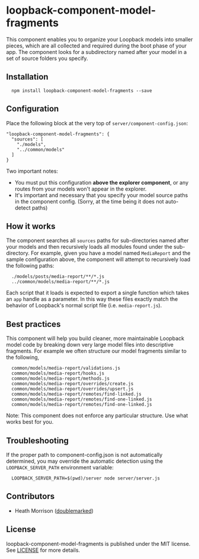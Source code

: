 # loopback-component-model-fragments

This component enables you to organize your Loopback models into smaller pieces, which are all collected
and required during the boot phase of your app. The component looks for a subdirectory named after your
model in a set of source folders you specify.

## Installation

```
  npm install loopback-component-model-fragments --save
```

## Configuration

Place the following block at the very top of `server/component-config.json`:

```
"loopback-component-model-fragments": {
  "sources": [
    "./models",
    "../common/models"
  ]
}
```
Two important notes:
- You must put this configuration **above the explorer component**, or any routes from your models won't appear in the explorer.
- It's important and necessary that you specify your model source paths in the component config. (Sorry, at the time being it does not auto-detect paths)

## How it works

The component searches all `sources` paths for sub-directories named after your models and then recursively
loads all modules found under the sub-directory. For example, given you have a model named `MediaReport` and the sample
configuration above, the component will attempt to recursively load the following paths:

```
  ./models/posts/media-report/**/*.js
  ../common/models/media-report/**/*.js
```

Each script that it loads is expected to export a single function which takes an `app` handle as a parameter. In this way these files exactly match the behavior of Loopback's normal script file (i.e. `media-report.js`).

## Best practices

This component will help you build cleaner, more maintainable Loopback model code by breaking down very large model files into descriptive fragments. For example we often structure our model fragments similar to the following,

```
  common/models/media-report/validations.js
  common/models/media-report/hooks.js
  common/models/media-report/methods.js
  common/models/media-report/overrides/create.js
  common/models/media-report/overrides/upsert.js
  common/models/media-report/remotes/find-linked.js
  common/models/media-report/remotes/find-one-linked.js
  common/models/media-report/remotes/find-one-linked.js
```

Note: This component does not enforce any particular structure. Use what works best for you.

## Troubleshooting

If the proper path to component-config.json is not automatically determined, you may override the automatic detection using the `LOOPBACK_SERVER_PATH` environment variable:

```
  LOOPBACK_SERVER_PATH=$(pwd)/server node server/server.js
```

## Contributors

- Heath Morrison (<a href="https://github.com/doublemarked" target="_blank">doublemarked</a>)

## License

loopback-component-model-fragments is published under the MIT license. See [LICENSE](https://github.com/doublemarked/loopback-component-model-fragments/blob/master/LICENSE) for more details.
